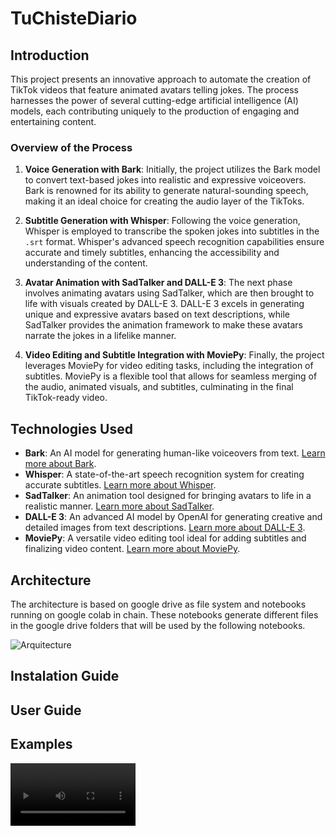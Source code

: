 # TuChisteDiario

## Introduction

This project presents an innovative approach to automate the creation of TikTok videos that feature animated avatars telling jokes. The process harnesses the power of several cutting-edge artificial intelligence (AI) models, each contributing uniquely to the production of engaging and entertaining content. 

### Overview of the Process

1. **Voice Generation with Bark**: Initially, the project utilizes the Bark model to convert text-based jokes into realistic and expressive voiceovers. Bark is renowned for its ability to generate natural-sounding speech, making it an ideal choice for creating the audio layer of the TikToks.

2. **Subtitle Generation with Whisper**: Following the voice generation, Whisper is employed to transcribe the spoken jokes into subtitles in the `.srt` format. Whisper's advanced speech recognition capabilities ensure accurate and timely subtitles, enhancing the accessibility and understanding of the content.

3. **Avatar Animation with SadTalker and DALL-E 3**: The next phase involves animating avatars using SadTalker, which are then brought to life with visuals created by DALL-E 3. DALL-E 3 excels in generating unique and expressive avatars based on text descriptions, while SadTalker provides the animation framework to make these avatars narrate the jokes in a lifelike manner.

4. **Video Editing and Subtitle Integration with MoviePy**: Finally, the project leverages MoviePy for video editing tasks, including the integration of subtitles. MoviePy is a flexible tool that allows for seamless merging of the audio, animated visuals, and subtitles, culminating in the final TikTok-ready video.

## Technologies Used

- **Bark**: An AI model for generating human-like voiceovers from text. [Learn more about Bark](https://example-link-to-bark.com).
- **Whisper**: A state-of-the-art speech recognition system for creating accurate subtitles. [Learn more about Whisper](https://example-link-to-whisper.com).
- **SadTalker**: An animation tool designed for bringing avatars to life in a realistic manner. [Learn more about SadTalker](https://example-link-to-sadtalker.com).
- **DALL-E 3**: An advanced AI model by OpenAI for generating creative and detailed images from text descriptions. [Learn more about DALL-E 3](https://openai.com/dall-e-3).
- **MoviePy**: A versatile video editing tool ideal for adding subtitles and finalizing video content. [Learn more about MoviePy](https://example-link-to-moviepy.com).

## Architecture

The architecture is based on google drive as file system and notebooks running on google colab in chain. These notebooks generate different files in the google drive folders that will be used by the following notebooks.

<image src="etc/tuchistediario architecture.drawio.png" alt="Arquitecture">

## Instalation Guide

## User Guide

## Examples

<video width="200" controls>
  <source src="etc/chiste-98_YrYzGNpp.mp4" type="video/mp4">
</video>

